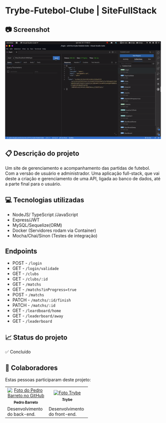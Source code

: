
# Trybe-Futebol-Clube | SiteFullStack

## 📷 Screenshot
[![Screenshot](./trybe-futebol-club.gif "Screenshot")](./trybe-futebol-club.gif "Screenshot")

## 📋 Descrição do projeto
Um site de gerenciamento e acompanhamento das partidas de futebol. Com a versão de usuário e administrador. Uma aplicação full-stack, que vai deste a criação e gerenciamento de uma API, ligada ao banco de dados, até a parte final para o usuário.

## 💻 Tecnologias utilizadas
- NodeJS/ TypeScript /JavaScript
- Express/JWT
-  MySQL/Sequelize(ORM)
- Docker (Servidores rodam via Container)
- Mocha/Chai/Sinon (Testes de integração)

## Endpoints
- POST - `/login`
- GET - `/login/validade`
- GET - `/clubs`
- GET - `/clubs/:id`
- GET - `/matchs`
- GET - `/matchs?inProgress=true`
- POST - `/matchs`
- PATCH - `/matchs/:id/finish`
- PATCH - `/matchs/:id`
- GET - `/leardboard/home`
- GET - `/leaderboard/away`
- GET - `/leaderboard`

## 📈 Status do projeto
✅ Concluído

<!-- ## 🚀 Links 
- Design do projeto no Figma: 
- Site em produção: -->

## :busts_in_silhouette: Colaboradores

Estas pessoas participaram deste projeto:

<table>
  <tr  style="width:120px">
    <td align="center">
      <a target=”_blank” href="https://github.com/Dogl4">
        <img src="https://avatars.githubusercontent.com/u/85720722?s=400&u=c260de98c1eee20df67d72857c3bcc8682fed68a&v=4" width="100px;" alt="Foto do Pedro Barreto no GitHub"/><br>
        <sub>
          <b>Pedro Barreto</b>
        </sub>
      </a>
    </td>
    <td align="center">
      <a target=”_blank” href="https://github.com/betrybe">
        <img src="https://avatars.githubusercontent.com/u/55410300?s=200&v=4" width="100px;" alt="Foto Trybe"/><br>
        <sub>
          <b>Trybe</b>
        </sub>
      </a>
    </td>
  </tr>
  <td width="120px;">
    Desenvolvimento do back-end.
  </td>
  <td width="120px;">
    Desenvolvimento do front-end.
  </td>
  </th>
</table>
